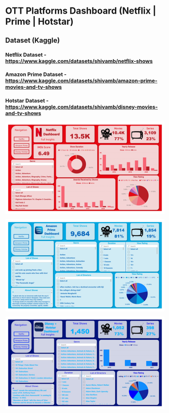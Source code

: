 # OTT Platforms Dashboard (Netflix | Prime | Hotstar)

## Dataset (Kaggle)
### Netflix Dataset - https://www.kaggle.com/datasets/shivamb/netflix-shows
### Amazon Prime Dataset - https://www.kaggle.com/datasets/shivamb/amazon-prime-movies-and-tv-shows
### Hotstar Dataset - https://www.kaggle.com/datasets/shivamb/disney-movies-and-tv-shows

<p align="center">
  <img src="https://github.com/yashkumarbagal/OTT-Platforms-Dashboard/blob/main/Pic's/1.jpg" width="600"/>
</p>

<p align="center">
  <img src="https://github.com/yashkumarbagal/OTT-Platforms-Dashboard/blob/main/Pic's/2.jpg" width="600"/>
</p>

<p align="center">
  <img src="https://github.com/yashkumarbagal/OTT-Platforms-Dashboard/blob/main/Pic's/3.jpg" width="600"/>
</p>
